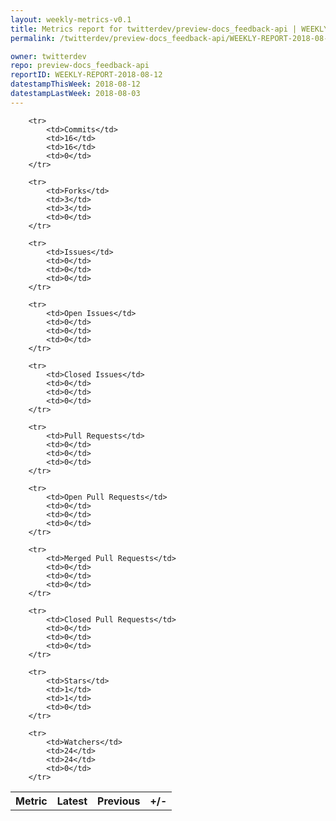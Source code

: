 ```yaml
---
layout: weekly-metrics-v0.1
title: Metrics report for twitterdev/preview-docs_feedback-api | WEEKLY-REPORT-2018-08-12
permalink: /twitterdev/preview-docs_feedback-api/WEEKLY-REPORT-2018-08-12/

owner: twitterdev
repo: preview-docs_feedback-api
reportID: WEEKLY-REPORT-2018-08-12
datestampThisWeek: 2018-08-12
datestampLastWeek: 2018-08-03
---
```




<table style="width: 100%;">
    <tr>
        <th>Metric</th>
        <th>Latest</th>
        <th>Previous</th>
        <th>+/-</th>
    </tr>

        <tr>
            <td>Commits</td>
            <td>16</td>
            <td>16</td>
            <td>0</td>
        </tr>
        
        <tr>
            <td>Forks</td>
            <td>3</td>
            <td>3</td>
            <td>0</td>
        </tr>
        
        <tr>
            <td>Issues</td>
            <td>0</td>
            <td>0</td>
            <td>0</td>
        </tr>
        
        <tr>
            <td>Open Issues</td>
            <td>0</td>
            <td>0</td>
            <td>0</td>
        </tr>
        
        <tr>
            <td>Closed Issues</td>
            <td>0</td>
            <td>0</td>
            <td>0</td>
        </tr>
        
        <tr>
            <td>Pull Requests</td>
            <td>0</td>
            <td>0</td>
            <td>0</td>
        </tr>
        
        <tr>
            <td>Open Pull Requests</td>
            <td>0</td>
            <td>0</td>
            <td>0</td>
        </tr>
        
        <tr>
            <td>Merged Pull Requests</td>
            <td>0</td>
            <td>0</td>
            <td>0</td>
        </tr>
        
        <tr>
            <td>Closed Pull Requests</td>
            <td>0</td>
            <td>0</td>
            <td>0</td>
        </tr>
        
        <tr>
            <td>Stars</td>
            <td>1</td>
            <td>1</td>
            <td>0</td>
        </tr>
        
        <tr>
            <td>Watchers</td>
            <td>24</td>
            <td>24</td>
            <td>0</td>
        </tr>
        
</table>
